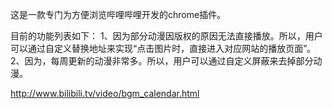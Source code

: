 ﻿这是一款专门为方便浏览哔哩哔哩开发的chrome插件。

目前的功能列表如下：
1、因为部分动漫因版权的原因无法直接播放。所以，用户可以通过自定义替换地址来实现“点击图片时，直接进入对应网站的播放页面”。
2、因为，每周更新的动漫非常多。所以，用户可以通过自定义屏蔽来去掉部分动漫。

http://www.bilibili.tv/video/bgm_calendar.html